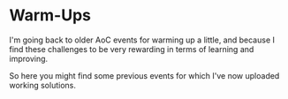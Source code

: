 # Warm-Ups

I'm going back to older AoC events for warming up a little, and because I find these challenges to be very rewarding in terms of learning and improving.  

So here you might find some previous events for which I've now uploaded working solutions.  

